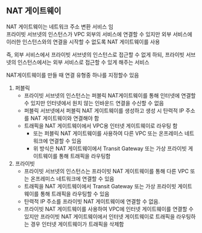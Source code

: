## NAT 게이트웨이
NAT 게이트웨이는 네트워크 주소 변환 서비스 임  
프라이빗 서브넷의 인스턴스가 VPC 외부의 서비스에 연결할 수 있지만 외부 서비스에 이러한 인스턴스와의 연결을 시작할 수 없도록 NAT 게이트웨이를 사용  
  
즉, 외부 서비스에서 프라이빗 서브넷의 인스턴스로 접근할 수 없게 하되, 프라이빗 서브넷의 인스턴스에서는 외부 서비스로 접근할 수 있게 해주는 서비스  
  
NAT게이트웨이를 만들 때 연결 유형중 하나를 지정할수 있음
1. 퍼블릭
    * 프라이빗 서브넷의 인스턴스는 퍼블릭 NAT게이트웨이를 통해 인터넷에 연결할 수 있지만 인터넷에서 원치 않는 인바운드 연결을 수신할 수 없음  
    * 퍼블릭 서브넷에서 퍼블릭 NAT 게이트웨이를 생성하고 생성 시 탄력적 IP 주소를 NAT 게이트웨이와 연결해야 함
    * 트래픽을 NAT 게이트웨이에서 VPC용 인터넷 게이트웨이로 라우팅 함
        * 또는 퍼블릭 NAT 게이트웨이를 사용하여 다른 VPC 또는 온프레미스 네트워크에 연결할 수 있음
        * 위 방식은 NAT 게이트웨이에서 Transit Gateway 또는 가상 프라이빗 게이트웨이를 통해 트래픽을 라우팅함 
2. 프라이빗
    * 프라이빗 서브넷의 인스턴스는 프라이빗 NAT 게이트웨이를 통해 다른 VPC 또는 온프레미스 네트워크에 연결할 수 있음
    * 트래픽을 NAT 게이트웨이에서 Transit Gateway 또는 가상 프라이빗 게이트웨이를 통해 트래픽을 라우팅할 수 있음
    * 탄력적 IP 주소를 프라이빗 NAT 게이트웨이에 연결할 수 없음.
    * 프라이빗 NAT 게이트웨이를 사용하여 VPC에 인터넷 게이트웨이를 연결할 수 있지만 프라이빗 NAT 게이트웨이에서 인터넷 게이트웨이로 트래픽을 라우팅하는 경우 인터넷 게이트웨이가 트래픽을 삭제함